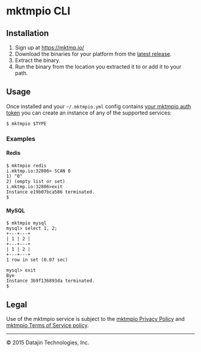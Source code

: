 # mktmpio CLI

## Installation

1. Sign up at https://mktmp.io/
2. Download the binaries for your platform from the [latest release](https://github.com/mktmpio/cli/releases/latest).
3. Extract the binary.
4. Run the binary from the location you extracted it to or add it to your path.

## Usage

Once installed and your `~/.mktmpio.yml` config contains [your mktmpio auth
token](https://mktmp.io/me) you can create an instance of any of the supported services:

    $ mktmpio $TYPE

### Examples

#### Redis

```
$ mktmpio redis
i.mktmp.io:32806> SCAN 0
1) "0"
2) (empty list or set)
i.mktmp.io:32806>exit
Instance e19b07bca586 terminated.
$
```

#### MySQL

```
$ mktmpio mysql
mysql> select 1, 2;
+---+---+
| 1 | 2 |
+---+---+
| 1 | 2 |
+---+---+
1 row in set (0.07 sec)

mysql> exit
Bye
Instance 3b9f136893da terminated.
$
```

## Legal

Use of the mktmpio service is subject to the
[mktmpio Privacy Policy](https://mktmp.io/privacy-policy) and
[mktmpio Terms of Service policy](https://mktmp.io/terms-of-service).

---
&copy; 2015 Datajin Technologies, Inc.
